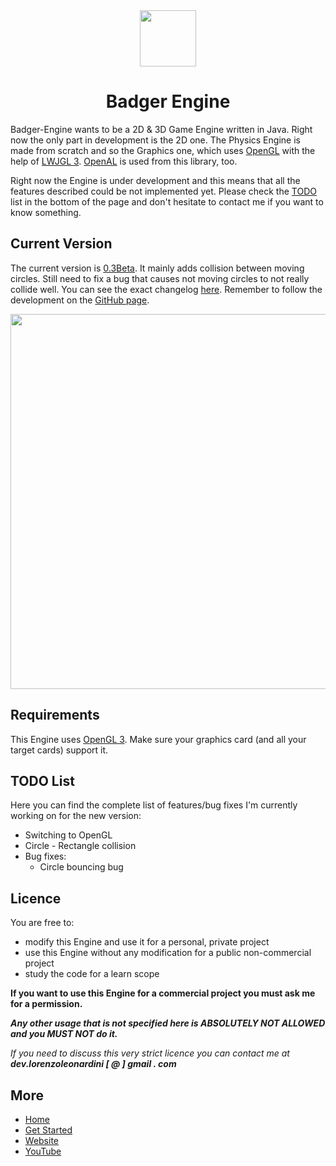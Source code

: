 <div align="center"><img src="http://lorenzoleonardini.altervista.org/github/Badger-Engine/logo128.png" width="90px"></div>
<div align="center"><h1>Badger Engine</h1></div>

Badger-Engine wants to be a 2D & 3D Game Engine written in Java. Right now the only part in development is the 2D one. The Physics Engine is made from scratch and so the Graphics one, which uses <a href="https://www.opengl.org/" target="_blank">OpenGL</a> with the help of <a href="https://lwjgl.org" target="_blank">LWJGL 3</a>. <a href="https://openal.org" target="_blank">OpenAL</a> is used from this library, too.

Right now the Engine is under development and this means that all the features described could be not implemented yet. Please check the <a href="#todo">TODO</a> list in the bottom of the page and don't hesitate to contact me if you want to know something.

## Current Version

The current version is <a href="https://github.com/LorenzoLeonardini/Badger-Engine/releases/tag/v0.3Beta" target="_blank">0.3Beta</a>. It mainly adds collision between moving circles. Still need to fix a bug that causes not moving circles to not really collide well. You can see the exact changelog <a href="https://github.com/LorenzoLeonardini/Badger-Engine/releases/tag/v0.3Beta" target="_blank">here</a>. Remember to follow the development on the <a href="https://github.com/LorenzoLeonardini/Badger-Engine/" target="_blank">GitHub page</a>.

<div align="center"><img src="https://j.gifs.com/Q1PNm5.gif" width="600px"></div>

## Requirements

This Engine uses <a href="https://www.opengl.org/" target="_blank">OpenGL 3</a>. Make sure your graphics card (and all your target cards) support it.

## TODO List

Here you can find the complete list of features/bug fixes I'm currently working on for the new version:
- Switching to OpenGL
- Circle - Rectangle collision
- Bug fixes:
	- Circle bouncing bug

## Licence

You are free to:
- modify this Engine and use it for a personal, private project
- use this Engine without any modification for a public non-commercial project
- study the code for a learn scope

<strong>If you want to use this Engine for a commercial project you must ask me for a permission.</strong><br />

<strong><i>Any other usage that is not specified here is ABSOLUTELY NOT ALLOWED and you MUST NOT do it.</i></strong><br />

<i>If you need to discuss this very strict licence you can contact me at <strong>dev.lorenzoleonardini [ @ ] gmail . com</strong></i>

## More

- [Home](https://lorenzoleonardini.github.io/Badger-Engine/)
- [Get Started](https://lorenzoleonardini.github.io/Badger-Engine/docs/)
- [Website](http://lorenzoleonardini.altervista.org)
- [YouTube](https://youtube.com/c/LorenzoLeonardini)